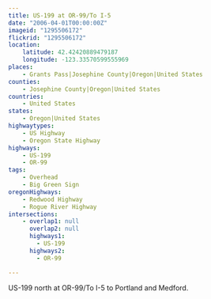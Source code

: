 ```yaml
---
title: US-199 at OR-99/To I-5
date: "2006-04-01T00:00:00Z"
imageid: "1295506172"
flickrid: "1295506172"
location:
    latitude: 42.42420889479187
    longitude: -123.33570599555969
places:
    - Grants Pass|Josephine County|Oregon|United States
counties:
    - Josephine County|Oregon|United States
countries:
    - United States
states:
    - Oregon|United States
highwaytypes:
    - US Highway
    - Oregon State Highway
highways:
    - US-199
    - OR-99
tags:
    - Overhead
    - Big Green Sign
oregonHighways:
    - Redwood Highway
    - Rogue River Highway
intersections:
    - overlap1: null
      overlap2: null
      highways1:
        - US-199
      highways2:
        - OR-99

---
```

US-199 north at OR-99/To I-5 to Portland and Medford.